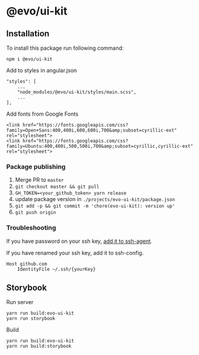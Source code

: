# @evo/ui-kit

## Installation

To install this package run following command:

```
npm i @evo/ui-kit
```

Add to styles in angular.json

```
"styles": [
    ...
    "node_modules/@evo/ui-kit/styles/main.scss",
    ...
],
```

Add fonts from Google Fonts

```
<link href="https://fonts.googleapis.com/css?family=Open+Sans:400,400i,600,600i,700&amp;subset=cyrillic-ext" rel="stylesheet">
<link href="https://fonts.googleapis.com/css?family=Ubuntu:400,400i,500,500i,700&amp;subset=cyrillic,cyrillic-ext" rel="stylesheet">
```

### Package publishing

1. Merge PR to `master`
1. `git checkout master && git pull`
1. `GH_TOKEN=<your_github_token> yarn release`
1. update package version in `./projects/evo-ui-kit/package.json`
1. `git add -p && git commit -m 'chore(evo-ui-kit): version up'`
1. `git push origin`

### Troubleshooting

If you have password on your ssh key, [add it to ssh-agent](https://help.github.com/articles/generating-a-new-ssh-key-and-adding-it-to-the-ssh-agent/#adding-your-ssh-key-to-the-ssh-agent).

If you have renamed your ssh key, add it to ssh-config.

```
Host github.com
    IdentityFile ~/.ssh/{yourKey}
```

## Storybook

Run server

```
yarn run build:evo-ui-kit
yarn run storybook
```

Build

```
yarn run build:evo-ui-kit
yarn run build:storybook
```
